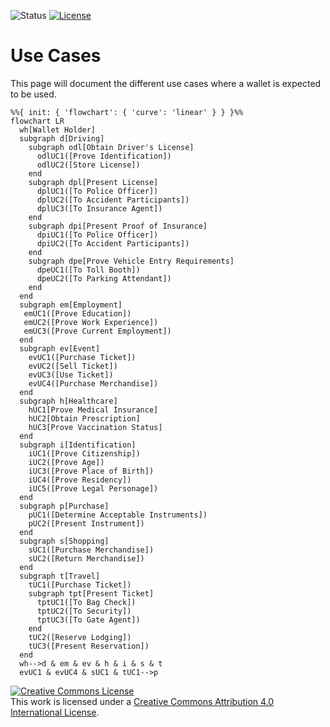 ![Status](https://img.shields.io/badge/status-draft-important) [![License](https://img.shields.io/badge/license-cc--by--4.0-informational)](http://creativecommons.org/licenses/by/4.0/)

# Use Cases
This page will document the different use cases where a wallet is expected to be used.

```mermaid
%%{ init: { 'flowchart': { 'curve': 'linear' } } }%%
flowchart LR
  wh[Wallet Holder]
  subgraph d[Driving]
    subgraph odl[Obtain Driver's License]
      odlUC1([Prove Identification])
      odlUC2([Store License])
    end
    subgraph dpl[Present License]
      dplUC1([To Police Officer])
      dplUC2([To Accident Participants])
      dplUC3([To Insurance Agent])
    end
    subgraph dpi[Present Proof of Insurance]
      dpiUC1([To Police Officer])
      dpiUC2([To Accident Participants])
    end
    subgraph dpe[Prove Vehicle Entry Requirements]
      dpeUC1([To Toll Booth])
      dpeUC2([To Parking Attendant])
    end
  end
  subgraph em[Employment]
   emUC1([Prove Education])
   emUC2([Prove Work Experience])
   emUC3([Prove Current Employment])
  end
  subgraph ev[Event]
    evUC1([Purchase Ticket])
    evUC2([Sell Ticket])
    evUC3([Use Ticket])
    evUC4([Purchase Merchandise])
  end
  subgraph h[Healthcare]
    hUC1[Prove Medical Insurance]
    hUC2[Obtain Prescription]
    hUC3[Prove Vaccination Status]
  end
  subgraph i[Identification]
    iUC1([Prove Citizenship])
    iUC2([Prove Age])
    iUC3([Prove Place of Birth])
    iUC4([Prove Residency])
    iUC5([Prove Legal Personage])
  end
  subgraph p[Purchase]
    pUC1([Determine Acceptable Instruments])
    pUC2([Present Instrument])
  end
  subgraph s[Shopping]
    sUC1([Purchase Merchandise])
    sUC2([Return Merchandise])
  end
  subgraph t[Travel]
    tUC1([Purchase Ticket])
    subgraph tpt[Present Ticket]
      tptUC1([To Bag Check])
      tptUC2([To Security])
      tptUC3([To Gate Agent])
    end
    tUC2([Reserve Lodging])
    tUC3([Present Reservation])
  end
  wh-->d & em & ev & h & i & s & t
  evUC1 & evUC4 & sUC1 & tUC1-->p
```

<a rel="license" href="http://creativecommons.org/licenses/by/4.0/"><img alt="Creative Commons License" style="border-width:0" src="https://i.creativecommons.org/l/by/4.0/80x15.png" /></a><br />This work is licensed under a <a rel="license" href="http://creativecommons.org/licenses/by/4.0/">Creative Commons Attribution 4.0 International License</a>.